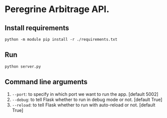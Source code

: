 # Peregrine Arbitrage API.

## Install requirements

`python -m module pip install -r ./requirements.txt`

## Run

`python server.py`

## Command line arguments

1. `--port`: to specify in which port we want to run the app. [default 5002]
2. `--debug`: to tell Flask whether to run in debug mode or not. [default True]
3. `--reload`: to tell Flask whether to run with auto-reload or not. [default True]
